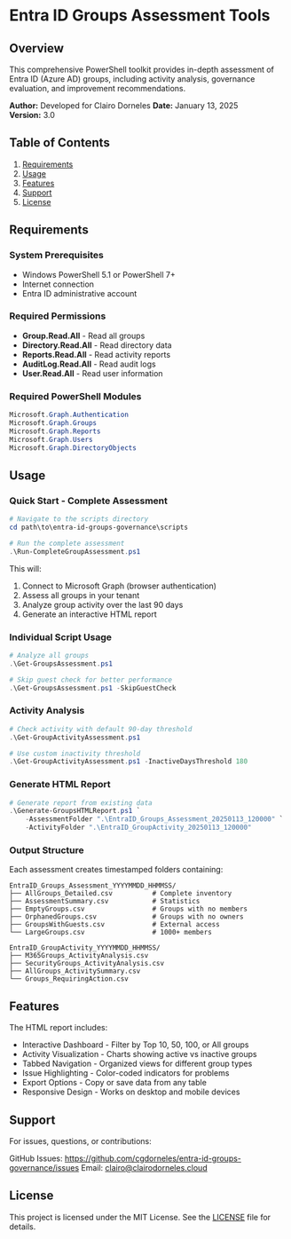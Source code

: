# Entra ID Groups Assessment Tools

## Overview

This comprehensive PowerShell toolkit provides in-depth assessment of Entra ID (Azure AD) groups, including activity analysis, governance evaluation, and improvement recommendations.

**Author:** Developed for Clairo Dorneles
**Date:** January 13, 2025  
**Version:** 3.0

## Table of Contents

1. [Requirements](#requirements)
2. [Usage](#Usage)
3. [Features](#Features)
4. [Support](#Support)
5. [License](#License)

## Requirements

### System Prerequisites
- Windows PowerShell 5.1 or PowerShell 7+
- Internet connection
- Entra ID administrative account

### Required Permissions
- **Group.Read.All** - Read all groups
- **Directory.Read.All** - Read directory data
- **Reports.Read.All** - Read activity reports
- **AuditLog.Read.All** - Read audit logs
- **User.Read.All** - Read user information

### Required PowerShell Modules
```powershell
Microsoft.Graph.Authentication
Microsoft.Graph.Groups
Microsoft.Graph.Reports
Microsoft.Graph.Users
Microsoft.Graph.DirectoryObjects
```
## Usage

### Quick Start - Complete Assessment

```powershell
# Navigate to the scripts directory
cd path\to\entra-id-groups-governance\scripts

# Run the complete assessment
.\Run-CompleteGroupAssessment.ps1
```
This will:

1. Connect to Microsoft Graph (browser authentication)
2. Assess all groups in your tenant
3. Analyze group activity over the last 90 days
4. Generate an interactive HTML report

### Individual Script Usage

```powershell
# Analyze all groups
.\Get-GroupsAssessment.ps1

# Skip guest check for better performance
.\Get-GroupsAssessment.ps1 -SkipGuestCheck
```

### Activity Analysis

```powershell
# Check activity with default 90-day threshold
.\Get-GroupActivityAssessment.ps1

# Use custom inactivity threshold
.\Get-GroupActivityAssessment.ps1 -InactiveDaysThreshold 180
```

### Generate HTML Report

```powershell
# Generate report from existing data
.\Generate-GroupsHTMLReport.ps1 `
    -AssessmentFolder ".\EntraID_Groups_Assessment_20250113_120000" `
    -ActivityFolder ".\EntraID_GroupActivity_20250113_120000" 
```

### Output Structure

Each assessment creates timestamped folders containing:

```
EntraID_Groups_Assessment_YYYYMMDD_HHMMSS/
├── AllGroups_Detailed.csv          # Complete inventory
├── AssessmentSummary.csv           # Statistics
├── EmptyGroups.csv                 # Groups with no members
├── OrphanedGroups.csv              # Groups with no owners
├── GroupsWithGuests.csv            # External access
└── LargeGroups.csv                 # 1000+ members

EntraID_GroupActivity_YYYYMMDD_HHMMSS/
├── M365Groups_ActivityAnalysis.csv
├── SecurityGroups_ActivityAnalysis.csv
├── AllGroups_ActivitySummary.csv
└── Groups_RequiringAction.csv
```

## Features

The HTML report includes:

- Interactive Dashboard - Filter by Top 10, 50, 100, or All groups
- Activity Visualization - Charts showing active vs inactive groups
- Tabbed Navigation - Organized views for different group types
- Issue Highlighting - Color-coded indicators for problems
- Export Options - Copy or save data from any table
- Responsive Design - Works on desktop and mobile devices

## Support

For issues, questions, or contributions:

GitHub Issues: https://github.com/cgdorneles/entra-id-groups-governance/issues
Email: clairo@clairodorneles.cloud

## License

This project is licensed under the MIT License. See the [LICENSE](LICENSE) file for details.